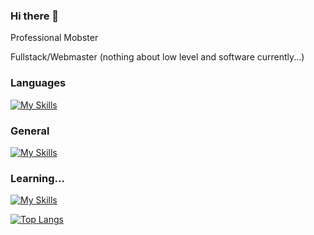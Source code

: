 ### Hi there 👋

Professional Mobster

Fullstack/Webmaster (nothing about low level and software currently...)

### Languages
[![My Skills](https://skills.thijs.gg/icons?i=js,ts)](https://skills.thijs.gg)

### General
[![My Skills](https://skills.thijs.gg/icons?i=html,css,react,nodejs,mongodb)](https://skills.thijs.gg)

### Learning...
[![My Skills](https://skills.thijs.gg/icons?i=py,c)](https://skills.thijs.gg)


[![Top Langs](https://github-readme-stats.vercel.app/api/top-langs/?username=SerjeiMikailov&layout=compact&theme=dracula&langs_count=8)](https://github.com/anuraghazra/github-readme-stats)
